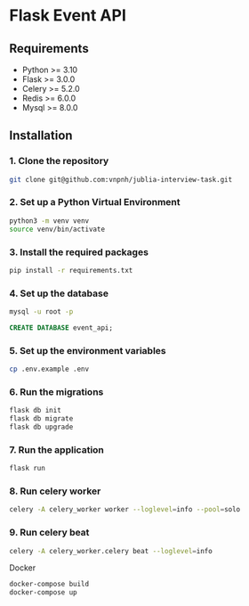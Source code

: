 # Flask Event API


## Requirements
- Python >= 3.10
- Flask >= 3.0.0
- Celery >= 5.2.0
- Redis >= 6.0.0
- Mysql >= 8.0.0


## Installation

### 1. Clone the repository

```bash
git clone git@github.com:vnpnh/jublia-interview-task.git
```

### 2. Set up a Python Virtual Environment
```bash
python3 -m venv venv
source venv/bin/activate
```

### 3. Install the required packages
```bash
pip install -r requirements.txt
```

### 4. Set up the database
```bash
mysql -u root -p
```

```sql
CREATE DATABASE event_api;
``` 

### 5. Set up the environment variables
```bash
cp .env.example .env
```

### 6. Run the migrations
```bash
flask db init
flask db migrate
flask db upgrade
```

### 7. Run the application
```bash
flask run
```

### 8. Run celery worker
```bash
celery -A celery_worker worker --loglevel=info --pool=solo
```

### 9. Run celery beat
```bash
celery -A celery_worker.celery beat --loglevel=info
```

Docker
```bash
docker-compose build
docker-compose up
```
